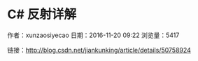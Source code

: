 # C# 反射详解
作者：xunzaosiyecao
日期：2016-11-20 09:22
浏览量：5417

 链接：http://blog.csdn.net/jiankunking/article/details/50758924
